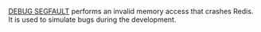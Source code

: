 [DEBUG SEGFAULT](/commands/debug-segfault) performs an invalid memory access that crashes Redis.
It is used to simulate bugs during the development.

